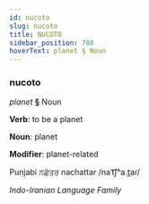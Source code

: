 ```yaml
---
id: nucoto
slug: nucoto
title: NUCOTO
sidebar_position: 700
hoverText: planet § Noun
---
```


### nucoto

*planet* **§** Noun

**Verb**: to be a planet

**Noun**: planet

**Modifier**: planet-related

Punjabi ਨਛੱਤਰ nachattar /naˈt͡ʃʰa.t̪aɾ/

*Indo-Iranian Language Family*